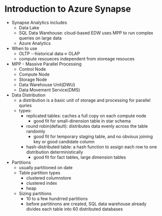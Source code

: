 # Introduction to Azure Synapse

* Synapse Analytics includes
  * Data Lake
  * SQL Data Warehouse: cloud-based EDW uses MPP to run complex queries on large data
  * Azure Analytics
* When to use
  * OLTP --historical data-> OLAP
  * compute resoueces independent from storeage resouces
* MPP - Massive Parallel Processing
  * Control Node
  * Compute Node
  * Storage Node
  * Data Warehouse Unit(DWU)
  * Data Movement Service(DMS)
* Data Distribution
  * a distribution is a basic unit of storage and processing for parallel quries
  * types:
    * replicated tables: caches a full copy on each compute node
      * good fit for small-dinension table in star schema
    * round robin(default): distributes data evenly across the table randomly
      * good fit for temporary staging table, and no obvious joining key or good candidate column
    * hash-distributed table: a hash function to assign each row to one distribution deterministically
      * good fit for fact tables, large dimension tables
* Partitions
  * usually partitioned on date
  * Table partition types
    * clustered columnstore
    * clustered index
    * heap
  * Sizing partitions
    * 10 to a few hundrred partitions
    * before partitinons are created, SQL data warehouse already divides each table into 60 distributed databases


